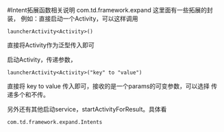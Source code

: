 #Intent拓展函数相关说明
com.td.framework.expand
这里面有一些拓展的封装，
例如：直接启动一个Activity，可以这样调用

    launcherActivity<Activity>()
    
直接将Activity作为泛型传入即可

启动Activity，传递参数，

    launcherActivity<Activity>("key" to "value")

直接将 key to value 传入即可，接收的是一个params的可变参数，可以选择
传递多个和不传。

另外还有其他启动service，startActivityForResult。具体看
    
    com.td.framework.expand.Intents


    